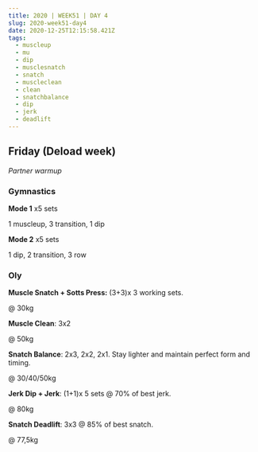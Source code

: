 ```yaml
---
title: 2020 | WEEK51 | DAY 4
slug: 2020-week51-day4
date: 2020-12-25T12:15:58.421Z
tags:
  - muscleup
  - mu
  - dip
  - musclesnatch
  - snatch
  - muscleclean
  - clean
  - snatchbalance
  - dip
  - jerk
  - deadlift
---
```

## Friday (Deload week)

*Partner warmup*

### Gymnastics

**Mode 1** x5 sets

1 muscleup, 3 transition, 1 dip

**Mode 2** x5 sets

1 dip, 2 transition, 3 row

### Oly

**Muscle Snatch + Sotts Press:** (3+3)x 3 working sets.

@ 30kg

**Muscle Clean**: 3x2

@ 50kg

**Snatch Balance**: 2x3, 2x2, 2x1. Stay lighter and maintain perfect form and timing.

@ 30/40/50kg

**Jerk Dip + Jerk**: (1+1)x 5 sets @ 70% of best jerk.

@ 80kg

**Snatch Deadlift**: 3x3 @ 85% of best snatch.

@ 77,5kg